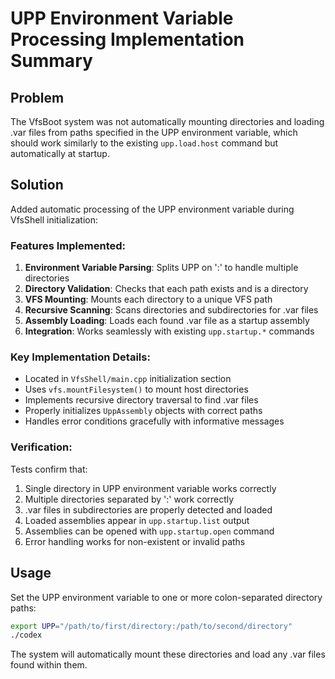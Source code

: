 # UPP Environment Variable Processing Implementation Summary

## Problem
The VfsBoot system was not automatically mounting directories and loading .var files from paths specified in the UPP environment variable, which should work similarly to the existing `upp.load.host` command but automatically at startup.

## Solution
Added automatic processing of the UPP environment variable during VfsShell initialization:

### Features Implemented:
1. **Environment Variable Parsing**: Splits UPP on ':' to handle multiple directories
2. **Directory Validation**: Checks that each path exists and is a directory
3. **VFS Mounting**: Mounts each directory to a unique VFS path
4. **Recursive Scanning**: Scans directories and subdirectories for .var files
5. **Assembly Loading**: Loads each found .var file as a startup assembly
6. **Integration**: Works seamlessly with existing `upp.startup.*` commands

### Key Implementation Details:
- Located in `VfsShell/main.cpp` initialization section
- Uses `vfs.mountFilesystem()` to mount host directories
- Implements recursive directory traversal to find .var files
- Properly initializes `UppAssembly` objects with correct paths
- Handles error conditions gracefully with informative messages

### Verification:
Tests confirm that:
1. Single directory in UPP environment variable works correctly
2. Multiple directories separated by ':' work correctly
3. .var files in subdirectories are properly detected and loaded
4. Loaded assemblies appear in `upp.startup.list` output
5. Assemblies can be opened with `upp.startup.open` command
6. Error handling works for non-existent or invalid paths

## Usage
Set the UPP environment variable to one or more colon-separated directory paths:
```bash
export UPP="/path/to/first/directory:/path/to/second/directory"
./codex
```

The system will automatically mount these directories and load any .var files found within them.